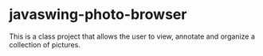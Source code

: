 # javaswing-photo-browser
This is a class project that allows the user to view, annotate and organize a collection of pictures.
